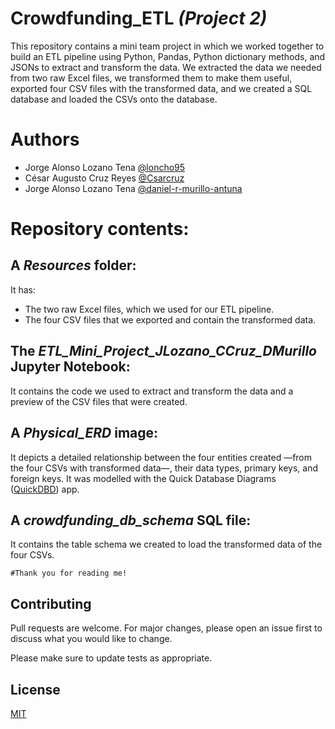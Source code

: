 # Crowdfunding_ETL _(Project 2)_

This repository contains a mini team project in which we worked together to build an ETL pipeline using Python, Pandas, Python dictionary methods, and JSONs to extract and transform the data. We extracted the data we needed from two raw Excel files, we transformed them to make them useful, exported four CSV files with the transformed data, and we created a SQL database and loaded the CSVs onto the database.

# Authors

- Jorge Alonso Lozano Tena [@loncho95](https://www.github.com/loncho95)
- César Augusto Cruz Reyes [@Csarcruz](https://www.github.com/Csarcruz)
- Jorge Alonso Lozano Tena [@daniel-r-murillo-antuna](https://www.github.com/daniel-r-murillo-antuna)

# Repository contents:

## A _Resources_ folder:

It has:
- The two raw Excel files, which we used for our ETL pipeline.
- The four CSV files that we exported and contain the transformed data.

## The _ETL_Mini_Project_JLozano_CCruz_DMurillo_ Jupyter Notebook:

It contains the code we used to extract and transform the data and a preview of the CSV files that were created.

## A _Physical_ERD_ image:

It depicts a detailed relationship between the four entities created —from the four CSVs with transformed data—, their data types, primary keys, and foreign keys. It was modelled with the Quick Database Diagrams ([QuickDBD](https://www.quickdatabasediagrams.com/)) app.

## A _crowdfunding_db_schema_ SQL file:

It contains the table schema we created to load the transformed data of the four CSVs.


```#Thank you for reading me!```

## Contributing

Pull requests are welcome. For major changes, please open an issue first to discuss what you would like to change.

Please make sure to update tests as appropriate.

## License

[MIT](https://choosealicense.com/licenses/mit/)

